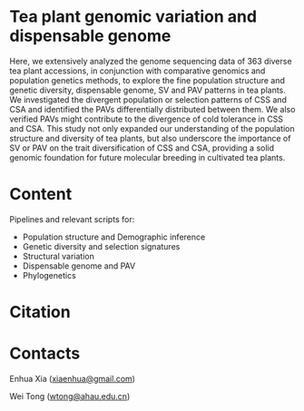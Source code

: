 # Tea plant genomic variation and dispensable genome
Here, we extensively analyzed the genome sequencing data of 363 diverse tea plant accessions, in conjunction with comparative genomics and population genetics methods, to explore the fine population structure and genetic diversity, dispensable genome, SV and PAV patterns in tea plants. We investigated the divergent population or selection patterns of CSS and CSA and identified the PAVs differentially distributed between them. We also verified PAVs might contribute to the divergence of cold tolerance in CSS and CSA. This study not only expanded our understanding of the population structure and diversity of tea plants, but also underscore the importance of SV or PAV on the trait diversification of CSS and CSA, providing a solid genomic foundation for future molecular breeding in cultivated tea plants.

# Content
Pipelines and relevant scripts for:
- Population structure and Demographic inference
- Genetic diversity and selection signatures
- Structural variation
- Dispensable genome and PAV
- Phylogenetics

# Citation

# Contacts
Enhua Xia (xiaenhua@gmail.com)

Wei Tong  (wtong@ahau.edu.cn)

